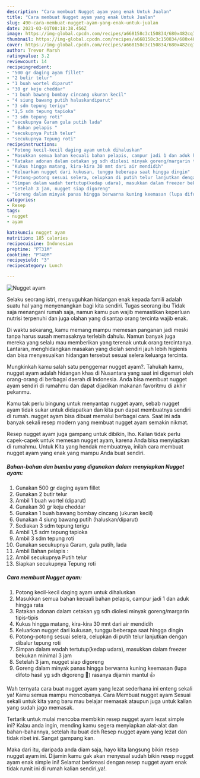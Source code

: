 ```yaml
---
description: "Cara membuat Nugget ayam yang enak Untuk Jualan"
title: "Cara membuat Nugget ayam yang enak Untuk Jualan"
slug: 490-cara-membuat-nugget-ayam-yang-enak-untuk-jualan
date: 2021-03-01T08:18:38.456Z
image: https://img-global.cpcdn.com/recipes/a668158c3c150834/680x482cq70/nugget-ayam-foto-resep-utama.jpg
thumbnail: https://img-global.cpcdn.com/recipes/a668158c3c150834/680x482cq70/nugget-ayam-foto-resep-utama.jpg
cover: https://img-global.cpcdn.com/recipes/a668158c3c150834/680x482cq70/nugget-ayam-foto-resep-utama.jpg
author: Trevor Marsh
ratingvalue: 3.2
reviewcount: 14
recipeingredient:
- "500 gr daging ayam fillet"
- "2 butir telur"
- "1 buah wortel diparut"
- "30 gr keju cheddar"
- "1 buah bawang bombay cincang ukuran kecil"
- "4 siung bawang putih haluskandiparut"
- "3 sdm tepung terigu"
- "1,5 sdm tepung tapioka"
- "3 sdm tepung roti"
- "secukupnya Garam gula putih lada"
- " Bahan pelapis "
- "secukupnya Putih telur"
- "secukupnya Tepung roti"
recipeinstructions:
- "Potong kecil-kecil daging ayam untuk dihaluskan"
- "Masukkan semua bahan kecuali bahan pelapis, campur jadi 1 dan aduk hingga rata"
- "Ratakan adonan dalam cetakan yg sdh diolesi minyak goreng/margarin tipis-tipis"
- "Kukus hingga matang, kira-kira 30 mnt dari air mendidih"
- "Keluarkan nugget dari kukusan, tunggu beberapa saat hingga dingin"
- "Potong-potong sesuai selera, celupkan di putih telur lanjutkan dengan dibalur tepung roti"
- "Simpan dalam wadah tertutup(kedap udara), masukkan dalam freezer bekukan minimal 3 jam"
- "Setelah 3 jam, nugget siap digoreng"
- "Goreng dalam minyak panas hingga berwarna kuning keemasan (lupa difoto hasil yg sdh digoreng 🤭) rasanya dijamin mantul 👍"
categories:
- Resep
tags:
- nugget
- ayam

katakunci: nugget ayam 
nutrition: 185 calories
recipecuisine: Indonesian
preptime: "PT31M"
cooktime: "PT40M"
recipeyield: "3"
recipecategory: Lunch

---
```



![Nugget ayam](https://img-global.cpcdn.com/recipes/a668158c3c150834/680x482cq70/nugget-ayam-foto-resep-utama.jpg)

Selaku seorang istri, menyuguhkan hidangan enak kepada famili adalah suatu hal yang menyenangkan bagi kita sendiri. Tugas seorang ibu Tidak saja menangani rumah saja, namun kamu pun wajib memastikan keperluan nutrisi terpenuhi dan juga olahan yang disantap orang tercinta wajib enak.

Di waktu  sekarang, kamu memang mampu memesan panganan jadi meski tanpa harus susah memasaknya terlebih dahulu. Namun banyak juga mereka yang selalu mau memberikan yang terenak untuk orang tercintanya. Lantaran, menghidangkan masakan yang diolah sendiri jauh lebih higienis dan bisa menyesuaikan hidangan tersebut sesuai selera keluarga tercinta. 



Mungkinkah kamu salah satu penggemar nugget ayam?. Tahukah kamu, nugget ayam adalah hidangan khas di Nusantara yang saat ini digemari oleh orang-orang di berbagai daerah di Indonesia. Anda bisa membuat nugget ayam sendiri di rumahmu dan dapat dijadikan makanan favoritmu di akhir pekanmu.

Kamu tak perlu bingung untuk menyantap nugget ayam, sebab nugget ayam tidak sukar untuk didapatkan dan kita pun dapat membuatnya sendiri di rumah. nugget ayam bisa dibuat memalui berbagai cara. Saat ini ada banyak sekali resep modern yang membuat nugget ayam semakin nikmat.

Resep nugget ayam juga gampang untuk dibikin, lho. Kalian tidak perlu capek-capek untuk memesan nugget ayam, karena Anda bisa menyiapkan di rumahmu. Untuk Kita yang hendak membuatnya, inilah cara membuat nugget ayam yang enak yang mampu Anda buat sendiri.

<!--inarticleads1-->

##### Bahan-bahan dan bumbu yang digunakan dalam menyiapkan Nugget ayam:

1. Gunakan 500 gr daging ayam fillet
1. Gunakan 2 butir telur
1. Ambil 1 buah wortel (diparut)
1. Gunakan 30 gr keju cheddar
1. Gunakan 1 buah bawang bombay cincang (ukuran kecil)
1. Gunakan 4 siung bawang putih (haluskan/diparut)
1. Sediakan 3 sdm tepung terigu
1. Ambil 1,5 sdm tepung tapioka
1. Ambil 3 sdm tepung roti
1. Gunakan secukupnya Garam, gula putih, lada
1. Ambil  Bahan pelapis :
1. Ambil secukupnya Putih telur
1. Siapkan secukupnya Tepung roti




<!--inarticleads2-->

##### Cara membuat Nugget ayam:

1. Potong kecil-kecil daging ayam untuk dihaluskan
1. Masukkan semua bahan kecuali bahan pelapis, campur jadi 1 dan aduk hingga rata
1. Ratakan adonan dalam cetakan yg sdh diolesi minyak goreng/margarin tipis-tipis
1. Kukus hingga matang, kira-kira 30 mnt dari air mendidih
1. Keluarkan nugget dari kukusan, tunggu beberapa saat hingga dingin
1. Potong-potong sesuai selera, celupkan di putih telur lanjutkan dengan dibalur tepung roti
1. Simpan dalam wadah tertutup(kedap udara), masukkan dalam freezer bekukan minimal 3 jam
1. Setelah 3 jam, nugget siap digoreng
1. Goreng dalam minyak panas hingga berwarna kuning keemasan (lupa difoto hasil yg sdh digoreng 🤭) rasanya dijamin mantul 👍




Wah ternyata cara buat nugget ayam yang lezat sederhana ini enteng sekali ya! Kamu semua mampu mencobanya. Cara Membuat nugget ayam Sesuai sekali untuk kita yang baru mau belajar memasak ataupun juga untuk kalian yang sudah jago memasak.

Tertarik untuk mulai mencoba membikin resep nugget ayam lezat simple ini? Kalau anda ingin, mending kamu segera menyiapkan alat-alat dan bahan-bahannya, setelah itu buat deh Resep nugget ayam yang lezat dan tidak ribet ini. Sangat gampang kan. 

Maka dari itu, daripada anda diam saja, hayo kita langsung bikin resep nugget ayam ini. Dijamin kamu gak akan menyesal sudah bikin resep nugget ayam enak simple ini! Selamat berkreasi dengan resep nugget ayam enak tidak rumit ini di rumah kalian sendiri,ya!.

